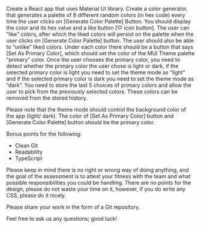 Create a React app that uses Material UI library.
Create a color generator, that generates a palette of 8 different random colors (in hex
code) every time the user clicks on [Generate Color Palette] Button.
You should display the color and its hex value and a like button [♡ icon button].
The user can “like” colors, after which the liked colors will persist on the palette when the
user clicks on [Generate Color Palette] button.
The user should also be able to “unlike” liked colors.
Under each color there should be a button that says [Set As Primary Color], which
should set the color of the MUI Theme palette “primary” color. Once the user chooses the
primary color, you need to detect whether the primary color the user chose is light or dark,
if the selected primary color is light you need to set the theme mode as “light” and if the
selected primary color is dark you need to set the theme mode as “dark”.
You need to store the last 5 choices of primary colors and allow the user to pick from the
previously selected colors. These colors can be removed from the stored history.

Please note that the theme mode should control the background color of the app (light/
dark).
The color of [Set As Primary Color] button and [Generate Color Palette] button should
be the primary color.

Bonus points for the following:

-   Clean Git
-   Readability
-   TypeScript

Please keep in mind there is no right or wrong way of doing anything, and the goal of the
assessment is to attest your fitness with the team and what possible responsibilities you
could be handling.
There are no points for the design, please do not waste your time on it, however, if you do
write any CSS, please do it nicely.

Please share your work in the form of a Git repository.

Feel free to ask us any questions; good luck!
